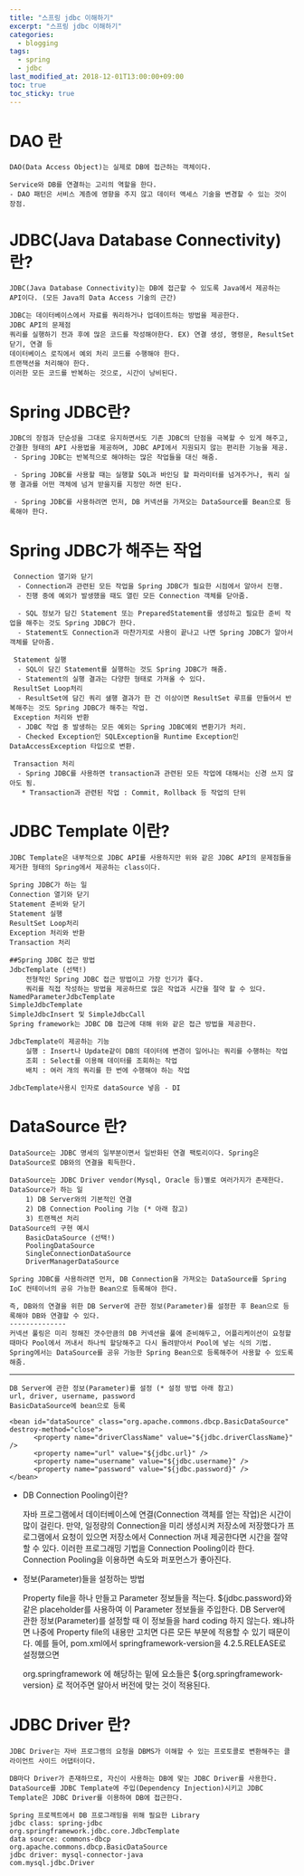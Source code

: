 ```yaml
---
title: "스프링 jdbc 이해하기"
excerpt: "스프링 jdbc 이해하기"
categories:
  - blogging
tags:
  - spring
  - jdbc
last_modified_at: 2018-12-01T13:00:00+09:00
toc: true
toc_sticky: true
---
```


# DAO 란
    DAO(Data Access Object)는 실제로 DB에 접근하는 객체이다.

    Service와 DB를 연결하는 고리의 역할을 한다.
    - DAO 패턴은 서비스 계층에 영향을 주지 않고 데이터 액세스 기술을 변경할 수 있는 것이 장점.

# JDBC(Java Database Connectivity) 란?
    JDBC(Java Database Connectivity)는 DB에 접근할 수 있도록 Java에서 제공하는 API이다. (모든 Java의 Data Access 기술의 근간)

    JDBC는 데이터베이스에서 자료를 쿼리하거나 업데이트하는 방법을 제공한다.
    JDBC API의 문제점
    쿼리를 실행하기 전과 후에 많은 코드를 작성해야한다. EX) 연결 생성, 명령문, ResultSet 닫기, 연결 등
    데이터베이스 로직에서 예외 처리 코드를 수행해야 한다.
    트랜잭션을 처리해야 한다.
    이러한 모든 코드를 반복하는 것으로, 시간이 낭비된다.

# Spring JDBC란?
    JDBC의 장점과 단순성을 그대로 유지하면서도 기존 JDBC의 단점을 극복할 수 있게 해주고, 간결한 형태의 API 사용법을 제공하며, JDBC API에서 지원되지 않는 편리한 기능을 제공.
     - Spring JDBC는 반복적으로 해야하는 많은 작업들을 대신 해줌.

     - Spring JDBC를 사용할 때는 실행할 SQL과 바인딩 할 파라미터를 넘겨주거나, 쿼리 실행 결과를 어떤 객체에 넘겨 받을지를 지정만 하면 된다.

     - Spring JDBC를 사용하려면 먼저, DB 커넥션을 가져오는 DataSource를 Bean으로 등록해야 한다.

# Spring JDBC가 해주는 작업

     Connection 열기와 닫기
      - Connection과 관련된 모든 작업을 Spring JDBC가 필요한 시점에서 알아서 진행.
      - 진행 중에 예외가 발생했을 때도 열린 모든 Connection 객체를 닫아줌.

      - SQL 정보가 담긴 Statement 또는 PreparedStatement를 생성하고 필요한 준비 작업을 해주는 것도 Spring JDBC가 한다.
      - Statement도 Connection과 마찬가지로 사용이 끝나고 나면 Spring JDBC가 알아서 객체를 닫아줌.

     Statement 실행
      - SQL이 담긴 Statement를 실행하는 것도 Spring JDBC가 해줌.
      - Statement의 실행 결과는 다양한 형태로 가져올 수 있다.
     ResultSet Loop처리
      - ResultSet에 담긴 쿼리 샐행 결과가 한 건 이상이면 ResultSet 루프를 만들어서 반복해주는 것도 Spring JDBC가 해주는 작업.
     Exception 처리와 반환
      - JDBC 작업 중 발생하는 모든 예외는 Spring JDBC예외 변환기가 처리.
      - Checked Exception인 SQLException을 Runtime Exception인 DataAccessException 타입으로 변환.

     Transaction 처리
      - Spring JDBC를 사용하면 transaction과 관련된 모든 작업에 대해서는 신경 쓰지 않아도 됨.
       * Transaction과 관련된 작업 : Commit, Rollback 등 작업의 단위

# JDBC Template 이란?
    JDBC Template은 내부적으로 JDBC API를 사용하지만 위와 같은 JDBC API의 문제점들을 제거한 형태의 Spring에서 제공하는 class이다.

    Spring JDBC가 하는 일
    Connection 열기와 닫기
    Statement 준비와 닫기
    Statement 실행
    ResultSet Loop처리
    Exception 처리와 반환
    Transaction 처리

    ##Spring JDBC 접근 방법
    JdbcTemplate (선택!)
        전형적인 Spring JDBC 접근 방법이고 가장 인기가 좋다.
        쿼리를 직접 작성하는 방법을 제공하므로 많은 작업과 시간을 절약 할 수 있다.
    NamedParameterJdbcTemplate
    SimpleJdbcTemplate
    SimpleJdbcInsert 및 SimpleJdbcCall
    Spring framework는 JDBC DB 접근에 대해 위와 같은 접근 방법을 제공한다.

    JdbcTemplate이 제공하는 기능
        실행 : Insert나 Update같이 DB의 데이터에 변경이 일어나는 쿼리를 수행하는 작업
        조회 : Select를 이용해 데이터를 조회하는 작업
        배치 : 여러 개의 쿼리를 한 번에 수행해야 하는 작업

    JdbcTemplate사용시 인자로 dataSource 넣음 - DI

# DataSource 란?
    DataSource는 JDBC 명세의 일부분이면서 일반화된 연결 팩토리이다. Spring은 DataSource로 DB와의 연결을 획득한다.

    DataSource는 JDBC Driver vendor(Mysql, Oracle 등)별로 여러가지가 존재한다.
    DataSource가 하는 일
        1) DB Server와의 기본적인 연결
        2) DB Connection Pooling 기능 (* 아래 참고)
        3) 트랜젝션 처리
    DataSource의 구현 예시
        BasicDataSource (선택!)
        PoolingDataSource
        SingleConnectionDataSource
        DriverManagerDataSource

    Spring JDBC를 사용하려면 먼저, DB Connection을 가져오는 DataSource를 Spring IoC 컨테이너의 공유 가능한 Bean으로 등록해야 한다.

    즉, DB와의 연결을 위한 DB Server에 관한 정보(Parameter)를 설정한 후 Bean으로 등록해야 DB와 연결할 수 있다.
    --------------
    커넥션 풀링은 미리 정해진 갯수만큼의 DB 커넥션을 풀에 준비해두고, 어플리케이션이 요청할 때마다 Pool에서 꺼내서 하나씩 할당해주고 다시 돌려받아서 Pool에 넣는 식의 기법.
    Spring에서는 DataSource를 공유 가능한 Spring Bean으로 등록해주어 사용할 수 있도록 해줌.

-----------------------

    DB Server에 관한 정보(Parameter)를 설정 (* 설정 방법 아래 참고)
    url, driver, username, password
    BasicDataSource에 bean으로 등록

    <bean id="dataSource" class="org.apache.commons.dbcp.BasicDataSource" destroy-method="close">
          <property name="driverClassName" value="${jdbc.driverClassName}" />
          <property name="url" value="${jdbc.url}" />
          <property name="username" value="${jdbc.username}" />
          <property name="password" value="${jdbc.password}" />
    </bean>

* DB Connection Pooling이란?

    자바 프로그램에서 데이터베이스에 연결(Connection 객체를 얻는 작업)은 시간이 많이 걸린다.
    만약, 일정량의 Connection을 미리 생성시켜 저장소에 저장했다가 프로그램에서 요청이 있으면 저장소에서 Connection 꺼내 제공한다면 시간을 절약할 수 있다. 이러한 프로그래밍 기법을 Connection Pooling이라 한다.
    Connection Pooling을 이용하면 속도와 퍼포먼스가 좋아진다.
* 정보(Parameter)들을 설정하는 방법

    Property file을 하나 만들고 Parameter 정보들을 적는다.
    ${jdbc.password}와 같은 placeholder를 사용하여 이 Parameter 정보들을 주입한다.
    DB Server에 관한 정보(Parameter)를 설정할 때 이 정보들을 hard coding 하지 않는다.
    왜냐하면 나중에 Property file의 내용만 고치면 다른 모든 부분에 적용할 수 있기 때문이다.
    예를 들어, pom.xml에서 springframework-version을 4.2.5.RELEASE로 설정했으면

    <groupId>org.springframework</groupId>
    에 해당하는 밑에 요소들은 ${org.springframework-version} 로 적어주면 알아서 버전에 맞는 것이 적용된다.

# JDBC Driver 란?
    JDBC Driver는 자바 프로그램의 요청을 DBMS가 이해할 수 있는 프로토콜로 변환해주는 클라이언트 사이드 어댑터이다.

    DB마다 Driver가 존재하므로, 자신이 사용하는 DB에 맞는 JDBC Driver를 사용한다.
    DataSource를 JDBC Template에 주입(Dependency Injection)시키고 JDBC Template은 JDBC Driver를 이용하여 DB에 접근한다.

    Spring 프로젝트에서 DB 프로그래밍을 위해 필요한 Library
    jdbc class: spring-jdbc
    org.springframework.jdbc.core.JdbcTemplate
    data source: commons-dbcp
    org.apache.commons.dbcp.BasicDataSource
    jdbc driver: mysql-connector-java
    com.mysql.jdbc.Driver
